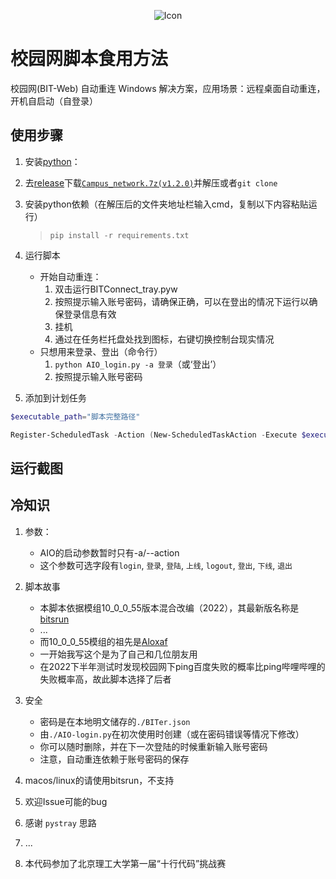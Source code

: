 <p align="center">
  <img src="https://github.com/KJH-x/BIT-Connect/blob/main/Network_Alive.ico" alt="Icon">
</p>

# 校园网脚本食用方法

校园网(BIT-Web) 自动重连 Windows 解决方案，应用场景：远程桌面自动重连，开机自启动（自登录）

## 使用步骤

1. 安装[python](https://www.python.org/downloads/)：

2. 去[release](https://github.com/KJH-x/BIT-Connect/releases/)下载[`Campus_network.7z(v1.2.0)`](https://github.com/KJH-x/BIT-Connect/releases/download/v1.2.0/BitConnected.7z)并解压或者`git clone`

3. 安装python依赖（在解压后的文件夹地址栏输入cmd，复制以下内容粘贴运行）

    > ```batch
    > pip install -r requirements.txt
    > ```

4. 运行脚本
    - 开始自动重连：
        1. 双击运行BITConnect_tray.pyw
        2. 按照提示输入账号密码，请确保正确，可以在登出的情况下运行以确保登录信息有效
        3. 挂机
        4. 通过在任务栏托盘处找到图标，右键切换控制台现实情况
    - 只想用来登录、登出（命令行）
        1. `python AIO_login.py -a 登录`（或‘登出’）
        2. 按照提示输入账号密码

5. 添加到计划任务

```powershell
$executable_path="脚本完整路径"

Register-ScheduledTask -Action (New-ScheduledTaskAction -Execute $executable_path) -Trigger (New-ScheduledTaskTrigger -AtLogon) -Settings (New-ScheduledTaskSettingsSet -NetworkId "BIT-web" -AllowStartIfOnBatteries -DontStopIfGoingOnBatteries -StartWhenAvailable -MultipleInstances IgnoreNew -DontStopOnIdleEnd -ExecutionTimeLimit 0) -Principal (New-ScheduledTaskPrincipal -UserId $Env:UserName -LogonType Interactive) -TaskName "BIT-Connect" -Description "BIT-Web 的自动重连"
```

## 运行截图

## 冷知识

1. 参数：
    - AIO的启动参数暂时只有-a/--action
    - 这个参数可选字段有`login`, `登录`, `登陆`, `上线`, `logout`, `登出`, `下线`, `退出`
2. 脚本故事
    - 本脚本依据模组10_0_0_55版本混合改编（2022），其最新版名称是[bitsrun](https://github.com/BITNP/bitsrun)
    - ...
    - 而10_0_0_55模组的祖先是[Aloxaf](https://github.com/Aloxaf/10_0_0_55_login)
    - 一开始我写这个是为了自己和几位朋友用
    - 在2022下半年测试时发现校园网下ping百度失败的概率比ping哔哩哔哩的失败概率高，故此脚本选择了后者
3. 安全
    - 密码是在本地明文储存的`./BITer.json`
    - 由`./AIO-login.py`在初次使用时创建（或在密码错误等情况下修改）
    - 你可以随时删除，并在下一次登陆的时候重新输入账号密码
    - 注意，自动重连依赖于账号密码的保存

4. macos/linux的请使用bitsrun，不支持
5. 欢迎Issue可能的bug
6. 感谢 `pystray` 思路
7. ...
8. 本代码参加了北京理工大学第一届“十行代码”挑战赛
